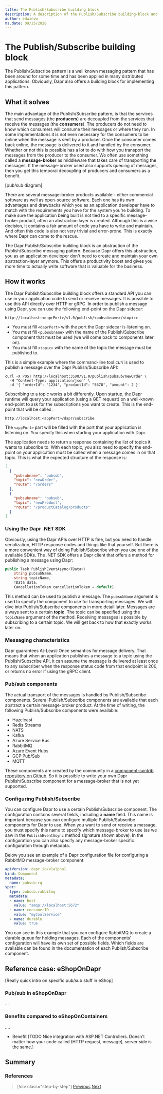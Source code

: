 ```yaml
---
title: The Publish/Subscribe building block
description: A description of the Publish/Subscribe building-block and how to apply it
author: edwinvw
ms.date: 09/25/2020
---
```


# The Publish/Subscribe building block

The Publish/Subscribe pattern is a well known messaging pattern that has been around for some time and has been applied in many distributed applications. Obviously, Dapr also offers a building block for implementing this pattern.

## What it solves

The main advantage of the Publish/Subscribe pattern, is that the services that send messages (the **producers**) are decoupled from the services that receive the messages (the **consumers**). The producers do not need to know which consumers will consume their messages or where they run. In some implementations it is not even necessary for the consumers to be online when the message is sent by a producer. Once the consumer comes back online, the message is delivered to it and handled by the consumer. Whether or not this is possible has a lot to do with how you transport the messages from the producer to the consumer. We often use something called a **message-broker** as middleware that takes care of transporting the messages. If the message-broker used also supports queuing of messages, then you get this temporal decoupling of producers and consumers as a benefit.

[pub/sub diagram]

There are several message-broker products available - either commercial software as well as open-source software. Each one has its own advantages and drawbacks which you as an application developer have to match with the requirements you have for the system you're building. To make sure the application being built is not tied to a specific message-broker product, often an abstraction layer is created. Although this is a wise decision, it contains a fair amount of code you have to write and maintain. And often this code is also not very trivial and error-prone. This is exactly where Dapr can come to the rescue.

The Dapr Publish/Subscribe building block is an abstraction of the Publish/Subscribe messaging pattern. Because Dapr offers this abstraction, you as an application developer don't need to create and maintain your own abstraction-layer anymore. This offers a productivity boost and gives you more time to actually write software that is valuable for the business.

## How it works

The Dapr Publish/Subscribe building block offers a standard API you can use in your application code to send or receive messages. It is possible to use this API directly over HTTP or gRPC. In order to publish a message using Dapr, you can use the following end-point on the Dapr sidecar:

`http://localhost:<daprPort>/v1.0/publish/<pubsubname>/<topic>`

- You must fill `<daprPort>` with the port the Dapr sidecar is listening on.
- You must fill `<pubsubname>` with the name of the Publish/Subscribe component that must be used (we will come back to components later on).
- You must fill `<topic>` with the name of the topic the message must be published to.

This is a simple example where the command-line tool *curl* is used to publish a message over the Dapr Publish/Subscribe API:

```
curl -X POST http://localhost:3500/v1.0/publish/pubsub/newOrder \
  -H "Content-Type: application/json" \
  -d '{ "orderId": "1234", "productId": "5678", "amount": 2 }'
```

Subscribing to a topic works a bit differently. Upon startup, the Dapr runtime will query your application (using a GET request) on a well-known end-point to ask for the subscriptions you want to create. This is the end-point that will be called:

`http://localhost:<appPort>/dapr/subscribe`

The `<appPort>` part will be filled with the port that your application is listening on. You specify this when starting your application with Dapr.

The application needs to return a response containing the list of topics it wants to subscribe to. With each topic, you also need to specify the end-point on your application must be called when a message comes in on that topic. This is what the expected structure of the response is:

```json
[
  {
    "pubsubname": "pubsub",
    "topic": "newOrder",
    "route": "/orders"
  },
  {
    "pubsubname": "pubsub",
    "topic": "newProduct",
    "route": "/productCatalog/products"
  }
]
```

### Using the Dapr .NET SDK

Obviously, using the Dapr APIs over HTTP is fine, but you need to handle serialization, HTTP response codes and things like that yourself. But there is a more convenient way of doing Publish/Subscribe when you use one of the available SDKs. The .NET SDK offers a Dapr client that offers a method for publishing a message using Dapr:

```csharp
public Task PublishEventAsync<TData>(
    string pubsubName,
    string topicName,
    TData data,
    CancellationToken cancellationToken = default);
```

This method can be used to publish a message. The `pubsubName` argument is used to specify the component to use for transporting messages. We will dive into Publish/Subscribe components in more detail later. Messages are always sent to a certain **topic**. The topic can be specified using the `topicName` argument of the method. Receiving messages is possible by subscribing to a certain topic. We will get back to how that exactly works later on.

### Messaging characteristics

Dapr guarantees At-Least-Once semantics for message delivery. That means that when an application publishes a message to a topic using the Publish/Subscribe API, it can assume the message is delivered at least once to any subscriber when the response status code from that endpoint is 200, or returns no error if using the gRPC client.

### Pub/sub components

The actual transport of the messages is handled by Publish/Subscribe components. Several Publish/Subscribe components are available that each abstract a certain message-broker product. At the time of writing, the following Publish/Subscribe components were available:

- Hazelcast
- Redis Streams
- NATS
- Kafka
- Azure Service Bus
- RabbitMQ
- Azure Event Hubs
- GCP Pub/Sub
- MQTT

These components are created by the community in a [component-contrib repository on Github](https://github.com/dapr/components-contrib/tree/master/pubsub). So it is possible to write your own Dapr Publish/Subscribe component for a message-broker that is not yet supported.

### Configuring Publish/Subscribe

You can configure Dapr to use a certain Publish/Subscribe component. The configuration contains several fields, including a **name** field. This name is important because you can configure multiple Publish/Subscribe components for Dapr to use. When you want to send or receive a message, you must specify this name to specify which message-broker to use (as we saw in the `PublishEventAsync` method signature shown above). In the configuration you can also specify any message-broker specific configuration through metadata.

Below you see an example of a Dapr configuration file for configuring a RabbitMQ message-broker component:

```yaml
apiVersion: dapr.io/v1alpha1
kind: Component
metadata:
  name: pubsub-rq
spec:
  type: pubsub.rabbitmq
  metadata:
  - name: host
    value: "amqp://localhost:5672"
  - name: consumerID
    value: "myCoolService"
  - name: durable
    value: true
```

You can see in this example that you can configure RabbitMQ to create a durable queue for holding messages. Each of the components' configuration will have its own set of possible fields. Which fields are available can be found in the documentation of each Publish/Subscribe component.

## Reference case: eShopOnDapr

[Really quick intro on specific pub/sub stuff in eShop]

### Pub/sub in eShopOnDapr
...


### Benefits compared to eShopOnContainers

....

- Benefit
[TODO Nice integration with ASP.NET Controllers. Doesn't matter how your code called (HTTP request, message), server side is the same.]

## Summary

### References

>[!div class="step-by-step"]
>[Previous](index.md)
>[Next](index.md)